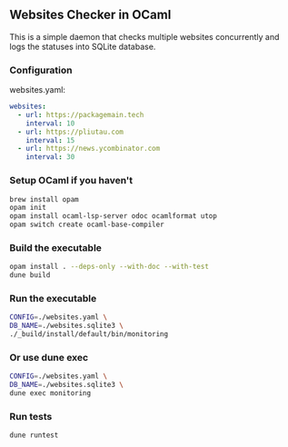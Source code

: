 ## Websites Checker in OCaml

This is a simple daemon that checks multiple websites concurrently and logs the statuses into SQLite database.

### Configuration

websites.yaml:

```yaml
websites:
  - url: https://packagemain.tech
    interval: 10
  - url: https://pliutau.com
    interval: 15
  - url: https://news.ycombinator.com
    interval: 30
```

### Setup OCaml if you haven't


```bash
brew install opam
opam init
opam install ocaml-lsp-server odoc ocamlformat utop
opam switch create ocaml-base-compiler
```

### Build the executable

```bash
opam install . --deps-only --with-doc --with-test
dune build
```

### Run the executable
```bash
CONFIG=./websites.yaml \
DB_NAME=./websites.sqlite3 \
./_build/install/default/bin/monitoring
```

### Or use dune exec

```bash
CONFIG=./websites.yaml \
DB_NAME=./websites.sqlite3 \
dune exec monitoring
```

### Run tests

```bash
dune runtest
```
